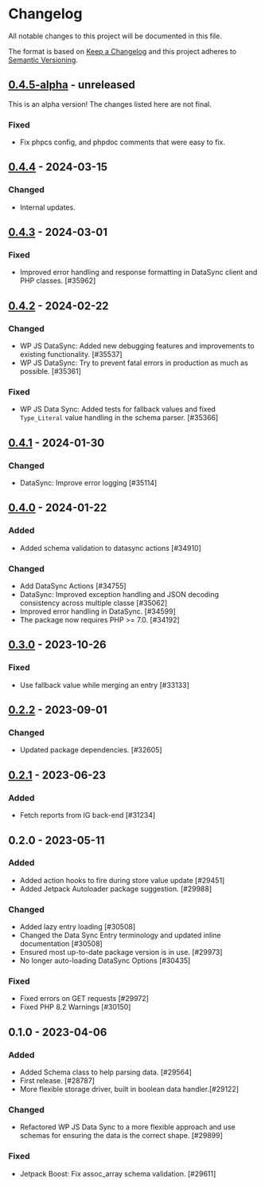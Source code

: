 # Changelog

All notable changes to this project will be documented in this file.

The format is based on [Keep a Changelog](https://keepachangelog.com/en/1.0.0/)
and this project adheres to [Semantic Versioning](https://semver.org/spec/v2.0.0.html).

## [0.4.5-alpha] - unreleased

This is an alpha version! The changes listed here are not final.

### Fixed
- Fix phpcs config, and phpdoc comments that were easy to fix.

## [0.4.4] - 2024-03-15
### Changed
- Internal updates.

## [0.4.3] - 2024-03-01
### Fixed
- Improved error handling and response formatting in DataSync client and PHP classes. [#35962]

## [0.4.2] - 2024-02-22
### Changed
- WP JS DataSync: Added new debugging features and improvements to existing functionality. [#35537]
- WP JS DataSync: Try to prevent fatal errors in production as much as possible. [#35361]

### Fixed
- WP JS Data Sync: Added tests for fallback values and fixed `Type_Literal` value handling in the schema parser. [#35366]

## [0.4.1] - 2024-01-30
### Changed
- DataSync: Improve error logging [#35114]

## [0.4.0] - 2024-01-22
### Added
- Added schema validation to datasync actions [#34910]

### Changed
- Add DataSync Actions [#34755]
- DataSync: Improved exception handling and JSON decoding consistency across multiple classe [#35062]
- Improved error handling in DataSync. [#34599]
- The package now requires PHP >= 7.0. [#34192]

## [0.3.0] - 2023-10-26
### Fixed
- Use fallback value while merging an entry [#33133]

## [0.2.2] - 2023-09-01
### Changed
- Updated package dependencies. [#32605]

## [0.2.1] - 2023-06-23
### Added
- Fetch reports from IG back-end [#31234]

## 0.2.0 - 2023-05-11
### Added
- Added action hooks to fire during store value update [#29451]
- Added Jetpack Autoloader package suggestion. [#29988]

### Changed
- Added lazy entry loading [#30508]
- Changed the Data Sync Entry terminology and updated inline documentation [#30508]
- Ensured most up-to-date package version is in use. [#29973]
- No longer auto-loading DataSync Options [#30435]

### Fixed
- Fixed errors on GET requests [#29972]
- Fixed PHP 8.2 Warnings [#30150]

## 0.1.0 - 2023-04-06
### Added
- Added Schema class to help parsing data. [#29564]
- First release. [#28787]
- More flexible storage driver, built in boolean data handler.[#29122]

### Changed
- Refactored WP JS Data Sync to a more flexible approach and use schemas for ensuring the data is the correct shape. [#29899]

### Fixed
- Jetpack Boost: Fix assoc_array schema validation. [#29611]

[0.4.5-alpha]: https://github.com/Automattic/jetpack-wp-js-data-sync/compare/v0.4.4...v0.4.5-alpha
[0.4.4]: https://github.com/Automattic/jetpack-wp-js-data-sync/compare/v0.4.3...v0.4.4
[0.4.3]: https://github.com/Automattic/jetpack-wp-js-data-sync/compare/v0.4.2...v0.4.3
[0.4.2]: https://github.com/Automattic/jetpack-wp-js-data-sync/compare/v0.4.1...v0.4.2
[0.4.1]: https://github.com/Automattic/jetpack-wp-js-data-sync/compare/v0.4.0...v0.4.1
[0.4.0]: https://github.com/Automattic/jetpack-wp-js-data-sync/compare/v0.3.0...v0.4.0
[0.3.0]: https://github.com/Automattic/jetpack-wp-js-data-sync/compare/v0.2.2...v0.3.0
[0.2.2]: https://github.com/Automattic/jetpack-wp-js-data-sync/compare/v0.2.1...v0.2.2
[0.2.1]: https://github.com/Automattic/jetpack-wp-js-data-sync/compare/v0.2.0...v0.2.1
